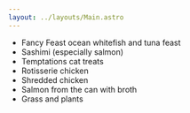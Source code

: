 ```yaml
---
layout: ../layouts/Main.astro
---
```


- Fancy Feast ocean whitefish and tuna feast
- Sashimi (especially salmon)
- Temptations cat treats
- Rotisserie chicken
- Shredded chicken
- Salmon from the can with broth
- Grass and plants
